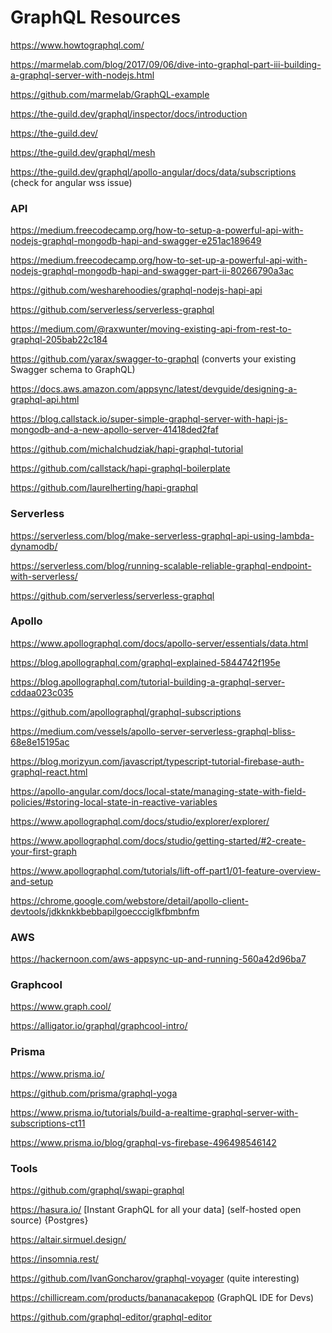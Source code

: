 # GraphQL Resources

https://www.howtographql.com/

https://marmelab.com/blog/2017/09/06/dive-into-graphql-part-iii-building-a-graphql-server-with-nodejs.html

https://github.com/marmelab/GraphQL-example

https://the-guild.dev/graphql/inspector/docs/introduction

https://the-guild.dev/

https://the-guild.dev/graphql/mesh

https://the-guild.dev/graphql/apollo-angular/docs/data/subscriptions (check for angular wss issue)

### API

https://medium.freecodecamp.org/how-to-setup-a-powerful-api-with-nodejs-graphql-mongodb-hapi-and-swagger-e251ac189649

https://medium.freecodecamp.org/how-to-set-up-a-powerful-api-with-nodejs-graphql-mongodb-hapi-and-swagger-part-ii-80266790a3ac

https://github.com/wesharehoodies/graphql-nodejs-hapi-api

https://github.com/serverless/serverless-graphql

https://medium.com/@raxwunter/moving-existing-api-from-rest-to-graphql-205bab22c184

https://github.com/yarax/swagger-to-graphql (converts your existing Swagger schema to GraphQL)

https://docs.aws.amazon.com/appsync/latest/devguide/designing-a-graphql-api.html

https://blog.callstack.io/super-simple-graphql-server-with-hapi-js-mongodb-and-a-new-apollo-server-41418ded2faf

https://github.com/michalchudziak/hapi-graphql-tutorial

https://github.com/callstack/hapi-graphql-boilerplate

https://github.com/laurelherting/hapi-graphql

### Serverless

https://serverless.com/blog/make-serverless-graphql-api-using-lambda-dynamodb/

https://serverless.com/blog/running-scalable-reliable-graphql-endpoint-with-serverless/

https://github.com/serverless/serverless-graphql

### Apollo

https://www.apollographql.com/docs/apollo-server/essentials/data.html

https://blog.apollographql.com/graphql-explained-5844742f195e

https://blog.apollographql.com/tutorial-building-a-graphql-server-cddaa023c035

https://github.com/apollographql/graphql-subscriptions

https://medium.com/vessels/apollo-server-serverless-graphql-bliss-68e8e15195ac

https://blog.morizyun.com/javascript/typescript-tutorial-firebase-auth-graphql-react.html

https://apollo-angular.com/docs/local-state/managing-state-with-field-policies/#storing-local-state-in-reactive-variables

https://www.apollographql.com/docs/studio/explorer/explorer/

https://www.apollographql.com/docs/studio/getting-started/#2-create-your-first-graph

https://www.apollographql.com/tutorials/lift-off-part1/01-feature-overview-and-setup

https://chrome.google.com/webstore/detail/apollo-client-devtools/jdkknkkbebbapilgoeccciglkfbmbnfm

### AWS

https://hackernoon.com/aws-appsync-up-and-running-560a42d96ba7

### Graphcool

https://www.graph.cool/

https://alligator.io/graphql/graphcool-intro/

### Prisma

https://www.prisma.io/

https://github.com/prisma/graphql-yoga

https://www.prisma.io/tutorials/build-a-realtime-graphql-server-with-subscriptions-ct11

https://www.prisma.io/blog/graphql-vs-firebase-496498546142

### Tools

https://github.com/graphql/swapi-graphql

https://hasura.io/ [Instant GraphQL for all your data] (self-hosted open source) {Postgres}

https://altair.sirmuel.design/

https://insomnia.rest/

https://github.com/IvanGoncharov/graphql-voyager (quite interesting)

https://chillicream.com/products/bananacakepop (GraphQL IDE for Devs)

https://github.com/graphql-editor/graphql-editor
